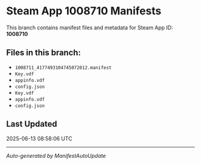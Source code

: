 # Steam App 1008710 Manifests

This branch contains manifest files and metadata for Steam App ID: **1008710**

## Files in this branch:
- `1008711_4177493104745072012.manifest`
- `Key.vdf`
- `appinfo.vdf`
- `config.json`
- `Key.vdf`
- `appinfo.vdf`
- `config.json`

## Last Updated
2025-06-13 08:58:06 UTC

---
*Auto-generated by ManifestAutoUpdate*
